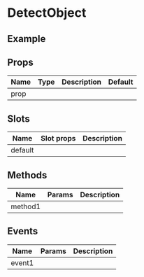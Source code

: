 # DetectObject

## Example

<detect-object />

## Props

| Name | Type | Description | Default |
| ---- | :--: | ----------- | ------- |
| prop |      |             |

## Slots

| Name    | Slot props | Description |
| ------- | ---------- | ----------- |
| default |            |

## Methods

| Name    | Params | Description |
| ------- | ------ | ----------- |
| method1 |        |

## Events

| Name   | Params | Description |
| ------ | ------ | ----------- |
| event1 |        |

